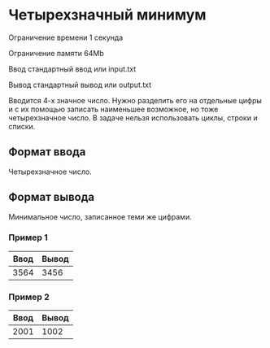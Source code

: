 # Четырехзначный минимум

Ограничение времени	1 секунда

Ограничение памяти	64Mb

Ввод	стандартный ввод или input.txt

Вывод	стандартный вывод или output.txt

Вводится 4-х значное число. Нужно разделить его на отдельные цифры и с их помощью 
записать наименьшее возможное, но тоже четырехзначное число. В задаче нельзя использовать 
циклы, строки и списки.

## Формат ввода
Четырехзначное число.

## Формат вывода
Минимальное число, записанное теми же цифрами.

### Пример 1

| Ввод | Вывод |
|------|-------|
| 3564 | 3456  |

### Пример 2

| Ввод | Вывод |
|------|-------|
| 2001 | 1002  |
